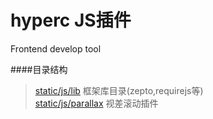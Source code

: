 hyperc JS插件
======
Frontend develop tool

####目录结构   
>[static/js/lib](https://github.com/cyclegtx/hyperc/tree/master/static/js)  框架库目录(zepto,requirejs等)  
>[static/js/parallax](https://github.com/cyclegtx/hyperc/tree/master/static/js/parallax)  视差滚动插件  


